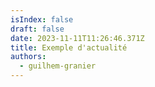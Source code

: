 ```yaml
---
isIndex: false
draft: false
date: 2023-11-11T11:26:46.371Z
title: Exemple d'actualité
authors:
  - guilhem-granier
---
```


